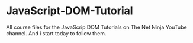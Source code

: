 # JavaScript-DOM-Tutorial

All course files for the JavaScrip DOM Tutorials on The Net Ninja YouTube channel. And i start today to follow them.
